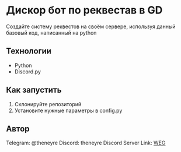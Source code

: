 # Дискор бот по реквестав в GD
Создайте систему реквестов на своём сервере, используя данный базовый код, написанный на python

## Технологии
* Python
* Discord.py

## Как запустить

1. Склонируйте репозиторий
2. Установите нужные параметры в config.py

## Автор
Telegram: @theneyre
Discord: theneyre
Discord Server Link: [WEG](https://discord.gg/nQShpV6Q4r)